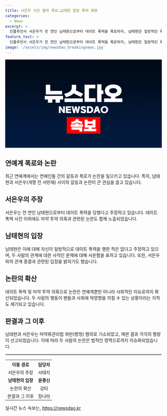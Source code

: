 ```yaml
---
title: 서은우 사진 협박 폭로…남태현 일방 폭력 해명
categories:
  - News
excerpt: >
  인플루언서 서은우가 전 연인 남태현으로부터 데이트 폭력을 폭로하자, 남태현은 일방적인 폭력 주장을 부인하고 것에 대한 해명글을 인스타그램에 게재했다. 서은우는 남태현의 데이트 폭력과 물리적 폭력을 주장하며 공개했고, 이에 대한 재판 결과도 있었다. 두 사람은 마약 투약 혐의로도 논란이 있었으며, 재판부는 그들의 행동이 사회에 부정적 영향을 줄 수 있다고 판시했다. ※CBS노컷뉴스 제보 : jebo@cbs.co.kr, 카카오톡 : @노컷뉴스, 사이트 : https://url.kr/b71afn
feature_text: >
  인플루언서 서은우가 전 연인 남태현으로부터 데이트 폭력을 폭로하자, 남태현은 일방적인 폭력 주장을 부인하고 것에 대한 해명글을 인스타그램에 게재했다. 서은우는 남태현의 데이트 폭력과 물리적 폭력을 주장하며 공개했고, 이에 대한 재판 결과도 있었다. 두 사람은 마약 투약 혐의로도 논란이 있었으며, 재판부는 그들의 행동이 사회에 부정적 영향을 줄 수 있다고 판시했다. ※CBS노컷뉴스 제보 : jebo@cbs.co.kr, 카카오톡 : @노컷뉴스, 사이트 : https://url.kr/b71afn
image: '/assets/img/newsdao_breakingnews.jpg'
---
```


<p><img src="/assets/img/newsdao_breakingnews.jpg" alt="pcversion 속보" /></p>

<h2 data-ke-size="size26">연예계 폭로와 논란</h2>

<p data-ke-size="size16">최근 연예계에서는 연예인들 간의 갈등과 폭로가 논란을 일으키고 있습니다. 특히, 남태현과 서은우(개명 전 서민재) 사이의 갈등과 논란이 큰 관심을 끌고 있습니다.</p>

<h2 data-ke-size="size26">서은우의 주장</h2>

<p data-ke-size="size16">서은우는 전 연인 남태현으로부터 데이트 폭력을 당했다고 주장하고 있습니다. 데이트 폭력 사건 이외에도 마약 투약 의혹과 관련된 논란도 함께 노출되었습니다.</p>

<h2 data-ke-size="size26">남태현의 입장</h2>

<p data-ke-size="size16">남태현은 이에 대해 자신이 일방적으로 데이트 폭력을 행한 적은 없다고 주장하고 있으며, 두 사람의 관계에 대한 사적인 문제에 대해 서운함을 표하고 있습니다. 또한, 서은우와의 관계 종결과 관련된 입장을 밝히기도 했습니다.</p>

<h2 data-ke-size="size26">논란의 확산</h2>

<p data-ke-size="size16">데이트 폭력 및 마약 투약 의혹으로 논란은 연예계뿐만 아니라 사회적인 이슈로까지 확산되었습니다. 두 사람의 행동이 팬들과 사회에 악영향을 끼칠 수 있는 상황이라는 지적도 제기되고 있습니다.</p>

<h2 data-ke-size="size26">판결과 그 이후</h2>

<p data-ke-size="size16">남태현과 서은우는 마약류관리법 위반(향정) 혐의로 기소되었고, 재판 결과 각각의 형량이 선고되었습니다. 이에 따라 두 사람의 논란은 법적인 영역으로까지 이슈화되었습니다.</p>

<hr style="border: 2px solid #D3D3D3;" />

<table>
  <tr>
    <th>이동 경로</th>
    <th>담당자</th>
  </tr>
  <tr>
    <td style="text-align: center; height: 17px;">서은우의 주장</td>
    <td style="text-align: center; height: 17px;">서태지</td>
  </tr>
  <tr>
    <td style="text-align: center; height: 17px;"><b>남태현의 입장</b></td>
    <td style="text-align: center; height: 17px;"><b>윤종신</b></td>
  </tr>
  <tr>
    <td style="text-align: center; height: 17px;">논란의 확산</td>
    <td style="text-align: center; height: 17px;">강타</td>
  </tr>
  <tr>
    <td style="text-align: center; height: 17px;">판결과 그 이후</td>
    <td style="text-align: center; height: 17px;">장나라</td>
  </tr>
</table>
실시간 뉴스 속보는, <a href="https://newsdao.kr" rel="dofollow">https://newsdao.kr</a>


